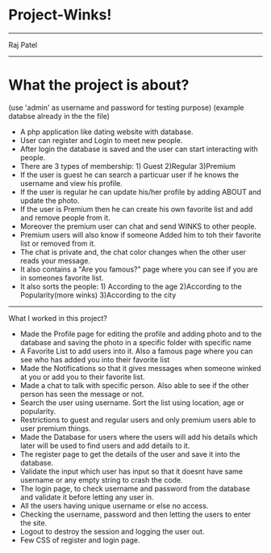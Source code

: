 # Project-Winks!

-------------------------------------------------------------------


 Raj Patel

-------------------------------------------------------------------

# What the project is about?
(use 'admin' as username and password for testing purpose)
(example databse already in the the file)

- A php application like dating website with database.
- User can register and Login to meet new people.
- After login the database is saved and the user can start interacting with people.
- There are 3 types of membership: 1) Guest  2)Regular  3)Premium
- If the user is guest he can search a particuar user if he knows the username and view his profile.
- If the user is regular he can update his/her profile by adding ABOUT and update the photo.
- If the user is Premium then he can create his own favorite list and add and remove people from it.
- Moreover the premium user can chat and send WINKS to other people.
- Premium users will also know if someone Added him to toh their favorite list or removed from it.
- The chat is private and, the chat color changes when the other user reads your message.
- It also contains a "Are you famous?"  page where you can see if you are in someones favorite list.
- It also sorts the people: 1) According to the age  2)According to the Popularity(more winks)  3)According to the city


-----------------------------------------------------------------------



What I worked in this  project?

- Made the Profile page for editing the profile and adding photo and to the database and saving the photo in a specific folder with specific name
- A Favorite List to add users into it. Also a famous page where you can see who has added you into their favorite list
- Made the Notifications so that it gives messages when someone winked at you or add you to their favorite list.
- Made a chat to talk with specific person. Also able to see if the other person has seen the message or not.
- Search the user using username. Sort the list using location, age or popularity.
- Restrictions to guest and regular users and only premium users able to user premium things.
- Made the Database for users where the users will add his details which later will be used to find users and add details to it.
- The register page to get the details of the user and save it into the database.
- Validate the input which user has input so that it doesnt have same username or any empty string to crash the code.
- The login page, to check username and password from the database and validate it before letting any user in.
- All the users having unique username or else no access.
- Checking the username, password and then letting the users to enter the site.
- Logout to destroy the session and logging the user out.
- Few CSS of register and login page.
